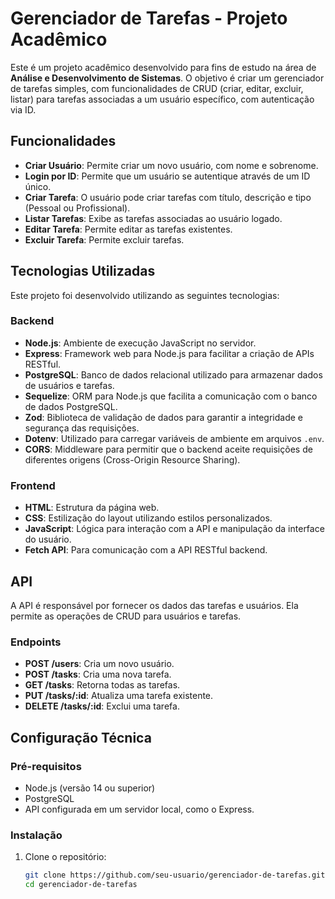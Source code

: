 # Gerenciador de Tarefas - Projeto Acadêmico

Este é um projeto acadêmico desenvolvido para fins de estudo na área de **Análise e Desenvolvimento de Sistemas**. O objetivo é criar um gerenciador de tarefas simples, com funcionalidades de CRUD (criar, editar, excluir, listar) para tarefas associadas a um usuário específico, com autenticação via ID.

## Funcionalidades

- **Criar Usuário**: Permite criar um novo usuário, com nome e sobrenome.
- **Login por ID**: Permite que um usuário se autentique através de um ID único.
- **Criar Tarefa**: O usuário pode criar tarefas com título, descrição e tipo (Pessoal ou Profissional).
- **Listar Tarefas**: Exibe as tarefas associadas ao usuário logado.
- **Editar Tarefa**: Permite editar as tarefas existentes.
- **Excluir Tarefa**: Permite excluir tarefas.

## Tecnologias Utilizadas

Este projeto foi desenvolvido utilizando as seguintes tecnologias:

### Backend

- **Node.js**: Ambiente de execução JavaScript no servidor.
- **Express**: Framework web para Node.js para facilitar a criação de APIs RESTful.
- **PostgreSQL**: Banco de dados relacional utilizado para armazenar dados de usuários e tarefas.
- **Sequelize**: ORM para Node.js que facilita a comunicação com o banco de dados PostgreSQL.
- **Zod**: Biblioteca de validação de dados para garantir a integridade e segurança das requisições.
- **Dotenv**: Utilizado para carregar variáveis de ambiente em arquivos `.env`.
- **CORS**: Middleware para permitir que o backend aceite requisições de diferentes origens (Cross-Origin Resource Sharing).

### Frontend

- **HTML**: Estrutura da página web.
- **CSS**: Estilização do layout utilizando estilos personalizados.
- **JavaScript**: Lógica para interação com a API e manipulação da interface do usuário.
- **Fetch API**: Para comunicação com a API RESTful backend.

## API

A API é responsável por fornecer os dados das tarefas e usuários. Ela permite as operações de CRUD para usuários e tarefas.

### Endpoints

- **POST /users**: Cria um novo usuário.
- **POST /tasks**: Cria uma nova tarefa.
- **GET /tasks**: Retorna todas as tarefas.
- **PUT /tasks/:id**: Atualiza uma tarefa existente.
- **DELETE /tasks/:id**: Exclui uma tarefa.

## Configuração Técnica

### Pré-requisitos

- Node.js (versão 14 ou superior)
- PostgreSQL
- API configurada em um servidor local, como o Express.

### Instalação

1. Clone o repositório:

   ```bash
   git clone https://github.com/seu-usuario/gerenciador-de-tarefas.git
   cd gerenciador-de-tarefas

